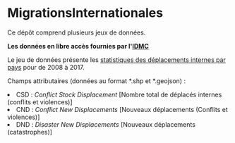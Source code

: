# MigrationsInternationales

Ce dépôt comprend plusieurs jeux de données.

<b>Les données en libre accès fournies par l'<a href="http://www.internal-displacement.org/">IDMC</a></b>
  
Le jeu de données présente les <a href="http://www.internal-displacement.org/database/displacement-data">statistiques des déplacements internes par pays</a> pour de 2008 à 2017.

Champs attributaires (données au format *.shp et *.geojson) :

<li>CSD : <i>Conflict Stock Displacement</i> [Nombre total de déplacés internes (conflits et violences)]<br>
<li>CND : <i>Conflict New Displacements</i> [Nouveaux déplacements (Conflits et violences)]<br>
<li>DND : <i>Disaster New Displacements</i> [Nouveaux déplacements (catastrophes)]
